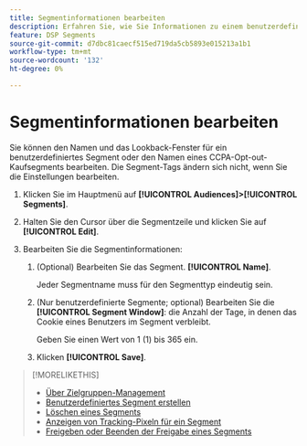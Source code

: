```yaml
---
title: Segmentinformationen bearbeiten
description: Erfahren Sie, wie Sie Informationen zu einem benutzerdefinierten oder CCPA-Opt-out vom Verkaufssegment bearbeiten.
feature: DSP Segments
source-git-commit: d7dbc81caecf515ed719da5cb5893e015213a1b1
workflow-type: tm+mt
source-wordcount: '132'
ht-degree: 0%

---
```


# Segmentinformationen bearbeiten

Sie können den Namen und das Lookback-Fenster für ein benutzerdefiniertes Segment oder den Namen eines CCPA-Opt-out-Kaufsegments bearbeiten. Die Segment-Tags ändern sich nicht, wenn Sie die Einstellungen bearbeiten.

1. Klicken Sie im Hauptmenü auf **[!UICONTROL Audiences]>[!UICONTROL Segments]**.

1. Halten Sie den Cursor über die Segmentzeile und klicken Sie auf **[!UICONTROL Edit]**.

1. Bearbeiten Sie die Segmentinformationen:

   1. (Optional) Bearbeiten Sie das Segment. **[!UICONTROL Name]**.

      Jeder Segmentname muss für den Segmenttyp eindeutig sein.

   1. (Nur benutzerdefinierte Segmente; optional) Bearbeiten Sie die **[!UICONTROL Segment Window]**: die Anzahl der Tage, in denen das Cookie eines Benutzers im Segment verbleibt.

      Geben Sie einen Wert von 1 (1) bis 365 ein.

   1. Klicken **[!UICONTROL Save]**.

>[!MORELIKETHIS]
>
>* [Über Zielgruppen-Management](audience-about.md)
>* [Benutzerdefiniertes Segment erstellen](custom-segment-create.md)
>* [Löschen eines Segments](segment-delete.md)
>* [Anzeigen von Tracking-Pixeln für ein Segment](segment-view-pixels.md)
>* [Freigeben oder Beenden der Freigabe eines Segments](segment-share.md)

